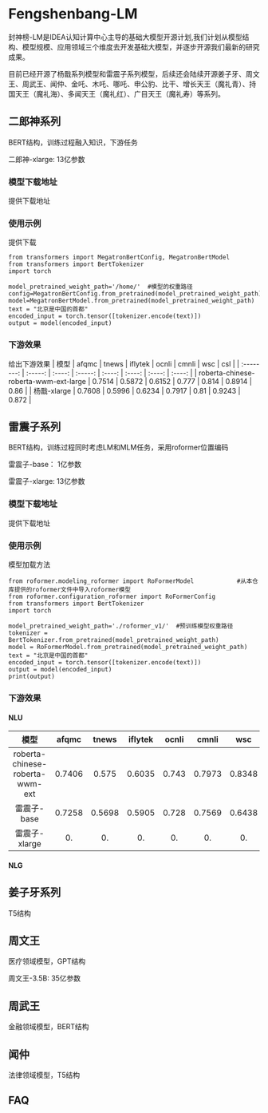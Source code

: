# Fengshenbang-LM
封神榜-LM是IDEA认知计算中心主导的基础大模型开源计划,我们计划从模型结构、模型规模、应用领域三个维度去开发基础大模型，并逐步开源我们最新的研究成果。

目前已经开源了杨戬系列模型和雷震子系列模型，后续还会陆续开源姜子牙、周文王、周武王、闻仲、金吒、木吒、哪吒、申公豹、比干、增长天王（魔礼青）、持国天王（魔礼海）、多闻天王（魔礼红）、广目天王（魔礼寿）等系列。 
  
## 二郎神系列
BERT结构，训练过程融入知识，下游任务

二郎神-xlarge: 13亿参数

### 模型下载地址
提供下载地址

### 使用示例
提供下载
```
from transformers import MegatronBertConfig, MegatronBertModel
from transformers import BertTokenizer
import torch

model_pretrained_weight_path='/home/'  #模型的权重路径
config=MegatronBertConfig.from_pretrained(model_pretrained_weight_path)
model=MegatronBertModel.from_pretrained(model_pretrained_weight_path)
text = "北京是中国的首都"
encoded_input = torch.tensor([tokenizer.encode(text)])
output = model(encoded_input)
```

### 下游效果
给出下游效果
|     模型   | afqmc    |  tnews  | iflytek    |  ocnli  |  cmnli  | wsc  | csl  |
| :--------:    | :-----:  | :----:  | :-----:   | :----: | :----: | :----: | :----: |
| roberta-chinese-roberta-wwm-ext-large | 0.7514      |   0.5872    | 0.6152      |   0.777    | 0.814    | 0.8914    | 0.86    |
| 杨戬-xlarge | 0.7608      |   0.5996    | 0.6234      |   0.7917    | 0.81    | 0.9243    | 0.872    |

## 雷震子系列
BERT结构，训练过程同时考虑LM和MLM任务，采用roformer位置编码

雷震子-base： 1亿参数

雷震子-xlarge: 13亿参数 

### 模型下载地址
提供下载地址

### 使用示例
模型加载方法

```
from roformer.modeling_roformer import RoFormerModel            #从本仓库提供的roformer文件中导入roformer模型
from roformer.configuration_roformer import RoFormerConfig
from transformers import BertTokenizer
import torch

model_pretrained_weight_path='./roformer_v1/'  #预训练模型权重路径
tokenizer = BertTokenizer.from_pretrained(model_pretrained_weight_path)
model = RoFormerModel.from_pretrained(model_pretrained_weight_path)
text = "北京是中国的首都"
encoded_input = torch.tensor([tokenizer.encode(text)])
output = model(encoded_input)
print(output)
```

### 下游效果

#### NLU

|     模型   | afqmc    |  tnews  | iflytek    |  ocnli  |  cmnli  | wsc  | csl  |
| :--------:    | :-----:  | :----:  | :-----:   | :----: | :----: | :----: | :----: |
| roberta-chinese-roberta-wwm-ext | 0.7406      |   0.575    | 0.6035      |   0.743    | 0.7973    | 0.8348    | 0.857    |
| 雷震子-base | 0.7258      |   0.5698    | 0.5905      |   0.728    | 0.7569    | 0.6438    | 0.8283    |
| 雷震子-xlarge | 0.      |   0.    | 0.     |   0.    | 0.    | 0.    | 0.    |

#### NLG



## 姜子牙系列
T5结构

## 周文王
医疗领域模型，GPT结构

周文王-3.5B: 35亿参数

## 周武王
金融领域模型，BERT结构

## 闻仲
法律领域模型，T5结构



## FAQ

